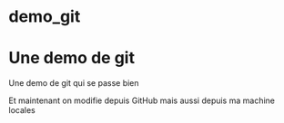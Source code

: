 # demo_git
Une demo de git
===============
Une demo de git qui se passe bien

Et maintenant on modifie depuis GitHub
mais aussi depuis ma machine locales
